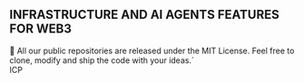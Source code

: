 ## INFRASTRUCTURE AND AI AGENTS FEATURES FOR WEB3 


📝 All our public repositories are released under the MIT License. Feel free to clone, modify and ship the code with your ideas.´<br />
ICP

